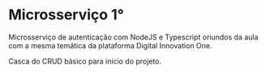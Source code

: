 # Microsserviço 1°

Microsserviço de autenticação com NodeJS e Typescript oriundos da aula com a mesma temática da plataforma Digital Innovation One.

Casca do CRUD básico para início do projeto.
